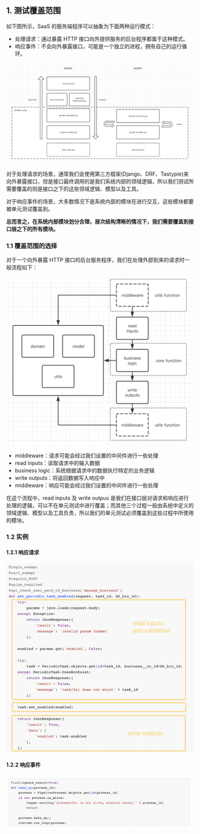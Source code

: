 ## 1. 测试覆盖范围

如下图所示，SaaS 的服务端程序可以抽象为下面两种运行模式：

- 处理请求：通过暴露 HTTP 接口向外提供服务的后台程序都属于这种模式。
- 响应事件：不会向外暴露接口，可能是一个独立的进程，拥有自己的运行循环。

![单元测试覆盖范围图](./media/test_scope.png)

对于处理请求的场景，通常我们会使用第三方框架(Django、DRF、Tastypie)来向外暴露接口，但是接口最终调用的是我们系统内部的领域逻辑，所以我们测试所需要覆盖的则是接口之下的这些领域逻辑、模型以及工具。

对于响应事件的场景，大多数情况下是系统内部的模块在进行交互，这些模块都要被单元测试覆盖到。

**总而言之，在系统内部模块划分合理，层次结构清晰的情况下，我们需要覆盖到接口层之下的所有模块。**

### 1.1 覆盖范围的选择

对于一个向外暴露 HTTP 接口的后台服务程序，我们在处理外部到来的请求时一般流程如下：

![请求处理流程](./media/test_scope_choose.png)

- middleware：请求可能会经过我们设置的中间件进行一些处理
- read inputs：读取请求中的输入数据
- business logic：系统根据请求中的数据执行特定的业务逻辑
- write outputs：将返回数据写入响应中
- middleware：响应可能会经过我们设置的中间件进行一些处理

在这个流程中，read inputs 及 write outpus 是我们在接口层对请求和响应进行处理的逻辑，可以不在单元测试中进行覆盖；而其他三个过程一般由系统中定义的领域逻辑、模型以及工具负责，所以我们的单元测试必须覆盖到这些过程中所使用的模块。

### 1.2 实例

#### 1.2.1 响应请求

![响应请求](./media/request_process.png)

#### 1.2.2 响应事件

![响应事件](./media/event_process.png)
